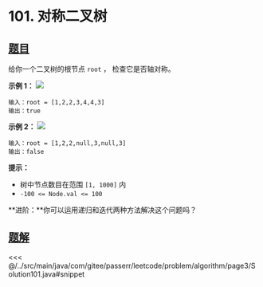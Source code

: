 # 101. 对称二叉树

## [题目](https://leetcode.cn/problems/symmetric-tree/)
给你一个二叉树的根节点 `root` ， 检查它是否轴对称。

**示例 1：**
![](https://assets.leetcode.com/uploads/2021/02/19/symtree1.jpg)

```
输入：root = [1,2,2,3,4,4,3]
输出：true
```

**示例 2：**
![](https://assets.leetcode.com/uploads/2021/02/19/symtree2.jpg)

```
输入：root = [1,2,2,null,3,null,3]
输出：false
```

**提示：**

* 树中节点数目在范围 `[1, 1000]` 内
* `-100 <= Node.val <= 100`

**进阶：**你可以运用递归和迭代两种方法解决这个问题吗？


## [题解](https://github.com/PasseRR/JavaLeetCode/blob/master/src/main/java/com/gitee/passerr/leetcode/problem/algorithm/page3/Solution101.java)

<<< @/../src/main/java/com/gitee/passerr/leetcode/problem/algorithm/page3/Solution101.java#snippet
